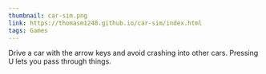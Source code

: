 ```yaml
---
thumbnail: car-sim.png
link: https://thomasm1248.github.io/car-sim/index.html
tags: Games
---
```


Drive a car with the arrow keys and avoid crashing into other cars. Pressing U lets you pass through things.
